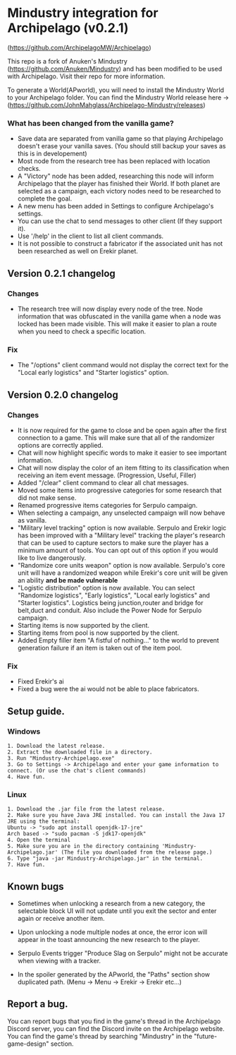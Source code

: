 # Mindustry integration for Archipelago (v0.2.1)
(https://github.com/ArchipelagoMW/Archipelago)

This repo is a fork of Anuken's Mindustry (https://github.com/Anuken/Mindustry) and has been modified to be used with Archipelago. Visit their repo for more information.

To generate a World(APworld), you will need to install the Mindustry World to your Archipelago folder. You can find the Mindustry World release here -> (https://github.com/JohnMahglass/Archipelago-Mindustry/releases)

### What has been changed from the vanilla game?

- Save data are separated from vanilla game so that playing Archipelago doesn't erase your vanilla saves. (You should still backup your saves as this is in developement)
- Most node from the research tree has been replaced with location checks.
- A "Victory" node has been added, researching this node will inform Archipelago that the player has finished their World. If both planet are selected as a campaign, each victory nodes need to be researched to complete the goal.
- A new menu has been added in Settings to configure Archipelago's settings.
- You can use the chat to send messages to other client (If they support it).
- Use '/help' in the client to list all client commands.
- It is not possible to construct a fabricator if the associated unit has not been researched as well on Erekir planet.

## Version 0.2.1 changelog
### Changes
- The research tree will now display every node of the tree. Node information that was obfuscated in the vanilla game when a node was locked has been made visible. This will make it easier to plan a route when you need to check a specific location.

### Fix
- The "/options" client command would not display the correct text for the "Local early logistics" and "Starter logistics" option.

## Version 0.2.0 changelog
### Changes
- It is now required for the game to close and be open again after the first connection to a game. This will make sure that all of the randomizer options are correctly applied.
- Chat will now highlight specific words to make it easier to see important information.
- Chat will now display the color of an item fitting to its classification when receiving an item event message. (Progression, Useful, Filler)
- Added "/clear" client command to clear all chat messages.
- Moved some items into progressive categories for some research that did not make sense.
- Renamed progressive items categories for Serpulo campaign.
- When selecting a campaign, any unselected campaign will now behave as vanilla.
- "Military level tracking" option is now available. Serpulo and Erekir logic has been improved with a "Military level" tracking the player's research that can be used
to capture sectors to make sure the player has a minimum amount of tools. You can opt out of this option if you would like to live dangerously.
- "Randomize core units weapon" option is now available. Serpulo's core unit will have a randomized weapon while Erekir's core unit will be given an ability **and be made vulnerable**
- "Logistic distribution" option is now available. You can select "Randomize logistics", "Early logistics", "Local early logistics" and "Starter logistics". Logistics being junction,router and bridge for belt,duct and conduit. Also include the Power Node for Serpulo campaign.
- Starting items is now supported by the client.
- Starting items from pool is now supported by the client.
- Added Empty filler item "A fistful of nothing..." to the world to prevent generation failure if an item is taken out of the item pool.
### Fix
- Fixed Erekir's ai
- Fixed a bug were the ai would not be able to place fabricators.

## Setup guide.

### Windows
	1. Download the latest release.
	2. Extract the downloaded file in a directory.
	3. Run "Mindustry-Archipelago.exe"
	3. Go to Settings -> Archipelago and enter your game information to connect. (Or use the chat's client commands)
	4. Have fun.

### Linux
	1. Download the .jar file from the latest release.
    2. Make sure you have Java JRE installed. You can install the Java 17 JRE using the terminal:
    Ubuntu -> "sudo apt install openjdk-17-jre"
    Arch based -> "sudo pacman -S jdk17-openjdk"
    4. Open the terminal
    5. Make sure you are in the directory containing 'Mindustry-Archipelago.jar' (The file you downloaded from the release page.)
    6. Type "java -jar Mindustry-Archipelago.jar" in the terminal.
    7. Have fun.



## Known bugs

- Sometimes when unlocking a research from a new category, the selectable block UI will not update until you exit the sector and enter again or receive another item.

- Upon unlocking a node multiple nodes at once, the error icon will appear in the toast announcing the new research to the player.

- Serpulo Events trigger "Produce Slag on Serpulo" might not be accurate when viewing with a tracker.

- In the spoiler generated by the APworld, the "Paths" section show duplicated path. (Menu -> Menu -> Erekir -> Erekir etc...)

## Report a bug.
You can report bugs that you find in the game's thread in the Archipelago Discord server, you can find the Discord invite on the Archipelago website. You can find the game's thread by searching "Mindustry" in the "future-game-design" section.